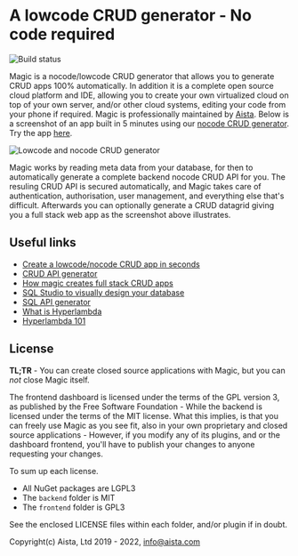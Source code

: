 
# A lowcode CRUD generator - No code required

![Build status](https://github.com/polterguy/magic/actions/workflows/codeql-analysis.yml/badge.svg)

Magic is a nocode/lowcode CRUD generator that allows you to generate CRUD apps 100% automatically.
In addition it is a complete open source cloud platform and IDE, allowing you to create your own virtualized
cloud on top of your own server, and/or other cloud systems, editing your code from your phone if required.
Magic is professionally maintained by [Aista](https://aista.com).
Below is a screenshot of an app built in 5 minutes using our [nocode CRUD generator](https://aista.com/crud-datagrid/).
Try the app [here](https://sakila.aista.com).

![Lowcode and nocode CRUD generator](https://raw.githubusercontent.com/polterguy/polterguy.github.io/master/images/sakila.jpg)

Magic works by reading meta data from your database, for then to automatically generate a
complete backend nocode CRUD API for you. The resuling CRUD API is secured automatically, and Magic takes care
of authentication, authorisation, user management, and everything else that's difficult. Afterwards you can
optionally generate a CRUD datagrid giving you a full stack web app as the screenshot above illustrates.

## Useful links

* [Create a lowcode/nocode CRUD app in seconds](https://aista.com)
* [CRUD API generator](https://aista.com/crud-api-generator/)
* [How magic creates full stack CRUD apps](https://aista.com/crud-datagrid/)
* [SQL Studio to visually design your database](https://aista.com/sql-studio/)
* [SQL API generator](https://aista.com/sql-api-generator/)
* [What is Hyperlambda](https://aista.com/hyperlambda/)
* [Hyperlambda 101](https://aista.com/hyperlambda-101/)

## License

**TL;TR** - You can create closed source applications with Magic, but you can _not_ close Magic itself.

The frontend dashboard is licensed under the terms of the GPL version 3, as published by the Free Software Foundation -
While the backend is licensed under the terms of the MIT license. What this implies, is that you can freely use Magic
as you see fit, also in your own proprietary and closed source applications - However, if you modify any of its plugins,
and or the dashboard frontend, you'll have to publish your changes to anyone requesting your changes.

To sum up each license.

* All NuGet packages are LGPL3
* The `backend` folder is MIT
* The `frontend` folder is GPL3

See the enclosed LICENSE files within each folder, and/or plugin if in doubt.

Copyright(c) Aista, Ltd 2019 - 2022, info@aista.com
